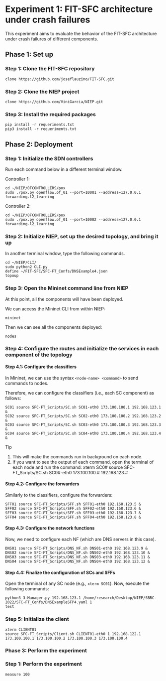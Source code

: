 
# Experiment 1: FIT-SFC architecture under crash failures

This experiment aims to evaluate the behavior of the FIT-SFC architecture under crash failures of different components.

## Phase 1: Set up

### Step 1: Clone the FIT-SFC repository
    clone https://github.com/joseflauzino/FIT-SFC.git

### Step 2: Clone the NIEP project
    clone https://github.com/ViniGarcia/NIEP.git
    
### Step 3: Install the required packages 
 
	pip install -r requeriments.txt
	pip3 install -r requeriments.txt
 
## Phase 2: Deployment

### Step 1: Initialize the SDN controllers
Run each command below in a different terminal window.

Controller 1:

	cd ~/NIEP/OFCONTROLLERS/pox
	sudo ./pox.py openflow.of_01 --port=10001 --address=127.0.0.1 forwarding.l2_learning
	
Controller 2:

 	cd ~/NIEP/OFCONTROLLERS/pox
	sudo ./pox.py openflow.of_01 --port=10002 --address=127.0.0.1 forwarding.l2_learning

### Step 2: Initialize NIEP, set up the desired topology, and bring it up

In another terminal window, type the following commands.

    cd ~/NIEP/CLI/
    sudo python2 CLI.py
    define ~/FIT-SFC/SFC-FT_Confs/DNSExample4.json
    topoup

### Step 3: Open the Mininet command line from NIEP

At this point, all the components will have been deployed.

We can access the Mininet CLI from within NIEP:

	mininet
 
Then we can see all the components deployed:

	nodes

### Step 4: Configure the routes and initialize the services in each component of the topology

#### Step 4.1: Configure the classifiers

In Mininet, we can use the syntax `<node-name> <command>`  to send commands to nodes.

Therefore, we can configure the classifiers (i.e., each SC component) as follows:

	SC01 source SFC-FT_Scripts/SC.sh SC01-eth0 173.100.100.1 192.168.123.1 &
	SC02 source SFC-FT_Scripts/SC.sh SC02-eth0 173.100.100.2 192.168.123.2 &
	SC03 source SFC-FT_Scripts/SC.sh SC03-eth0 173.100.100.3 192.168.123.3 &
	SC04 source SFC-FT_Scripts/SC.sh SC04-eth0 173.100.100.4 192.168.123.4 &
	
> [!TIP] 
> 1. This will make the commands run in background on each node.
> 2. If you want to see the output of each command, open the terminal of each node and run the command:
    xterm SC0#
    source SFC-FT_Scripts/SC.sh SC0#-eth0 173.100.100.# 192.168.123.#

#### Step 4.2: Configure the forwarders

Similarly to the classifiers, configure the forwarders:

	SFF01 source SFC-FT_Scripts/SFF.sh SFF01-eth0 192.168.123.5 &
	SFF02 source SFC-FT_Scripts/SFF.sh SFF02-eth0 192.168.123.6 &
	SFF03 source SFC-FT_Scripts/SFF.sh SFF03-eth0 192.168.123.7 &
	SFF04 source SFC-FT_Scripts/SFF.sh SFF04-eth0 192.168.123.8 &

#### Step 4.3: Configure the network functions

Now, we need to configure each NF (which are DNS servers in this case).

	DNS01 source SFC-FT_Scripts/DNS_NF.sh DNS01-eth0 192.168.123.9 &
	DNS02 source SFC-FT_Scripts/DNS_NF.sh DNS02-eth0 192.168.123.10 &
	DNS03 source SFC-FT_Scripts/DNS_NF.sh DNS03-eth0 192.168.123.11 &
	DNS04 source SFC-FT_Scripts/DNS_NF.sh DNS04-eth0 192.168.123.12 &

#### Step 4.4: Finalize the configuration of SCs and SFFs

Open the terminal of any SC node (e.g., `xterm SC01`). Now, execute the following commands:

    python3 3-Manager.py 192.168.123.1 /home/research/Desktop/NIEP/SBRC-2022/SFC-FT_Confs/DNSExampleSFP4.yaml 1
    test

### Step 5: Initialize the client

    xterm CLIENT01
    source SFC-FT_Scripts/Client.sh CLIENT01-eth0 1 192.168.122.1 173.100.100.1 173.100.100.2 173.100.100.3 173.100.100.4

### Phase 3: Perform the experiment

### Step 1: Perform the experiment

	measure 100
